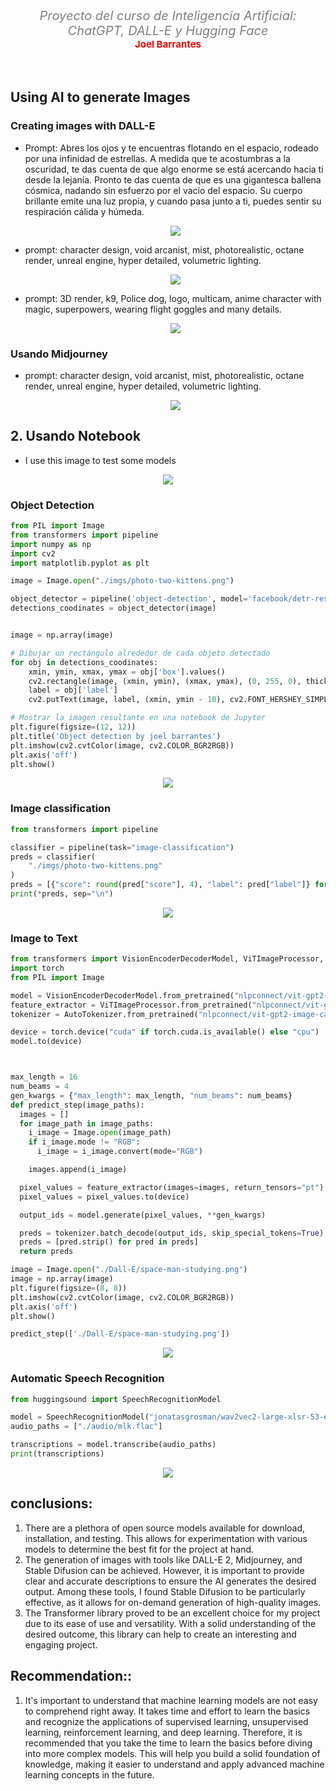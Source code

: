 
<div style="display: flex; justify-content: center;">
  <span style="color:gray; font-size: 20px; font-style: italic; text-align: center;">Proyecto del curso de Inteligencia Artificial: ChatGPT, DALL-E y Hugging Face</span>
</div>

<div style="display: flex; justify-content: center;">
  <span style="color:red; font-size: 15px; font-weight: bold;">Joel Barrantes</span>
</div></br></br>


## Using AI to generate Images

### Creating images with DALL-E
 * Prompt: Abres los ojos y te encuentras flotando en el espacio, rodeado por una infinidad de estrellas. A medida que te acostumbras a la oscuridad, te das cuenta de que algo enorme se está acercando hacia ti desde la lejanía. Pronto te das cuenta de que es una gigantesca ballena cósmica, nadando sin esfuerzo por el vacío del espacio. Su cuerpo brillante emite una luz propia, y cuando pasa junto a ti, puedes sentir su respiración cálida y húmeda.

    <div align="center">
    <img src="./Dall-E/generate-1.png">
    </div>

* prompt: character design, void arcanist, mist, photorealistic, octane render, unreal engine, hyper detailed, volumetric lighting.

    <div align="center">
    <img src="./Dall-E/generate-2.png">
    </div>


* prompt: 3D render, k9, Police dog, logo, multicam, anime character with magic, superpowers, wearing flight goggles and many details.

    <div align="center">
    <img src="./Dall-E/generate-3.png">
    </div>


### Usando Midjourney

* prompt: character design, void arcanist, mist, photorealistic, octane render, unreal engine, hyper detailed, volumetric lighting.

    <div align="center">
    <img src="./Midjourney/generate-1.png">
    </div>


## 2. Usando Notebook

* I use this image to test some models
<div align="center">
<img src="./imgs/photo-two-kittens.png">
</div>

### Object Detection

~~~python
from PIL import Image
from transformers import pipeline
import numpy as np
import cv2
import matplotlib.pyplot as plt

image = Image.open("./imgs/photo-two-kittens.png")

object_detector = pipeline('object-detection', model='facebook/detr-resnet-50')
detections_coodinates = object_detector(image)


image = np.array(image)

# Dibujar un rectángulo alrededor de cada objeto detectado
for obj in detections_coodinates:
    xmin, ymin, xmax, ymax = obj['box'].values()
    cv2.rectangle(image, (xmin, ymin), (xmax, ymax), (0, 255, 0), thickness=2)
    label = obj['label']
    cv2.putText(image, label, (xmin, ymin - 10), cv2.FONT_HERSHEY_SIMPLEX, 0.5, (0, 0, 255), 1)

# Mostrar la imagen resultante en una notebook de Jupyter
plt.figure(figsize=(12, 12))
plt.title('Object detection by joel barrantes')
plt.imshow(cv2.cvtColor(image, cv2.COLOR_BGR2RGB))
plt.axis('off')
plt.show()
~~~

  <div align="center">
  <img src="./imgs/object-detection.png">
  </div>

### Image classification

~~~python
from transformers import pipeline

classifier = pipeline(task="image-classification")
preds = classifier(
    "./imgs/photo-two-kittens.png"
)
preds = [{"score": round(pred["score"], 4), "label": pred["label"]} for pred in preds]
print(*preds, sep="\n")
~~~

  <div align="center">
  <img src="./imgs/image-classification.png">
  </div>

### Image to Text

~~~python
from transformers import VisionEncoderDecoderModel, ViTImageProcessor, AutoTokenizer
import torch
from PIL import Image

model = VisionEncoderDecoderModel.from_pretrained("nlpconnect/vit-gpt2-image-captioning")
feature_extractor = ViTImageProcessor.from_pretrained("nlpconnect/vit-gpt2-image-captioning")
tokenizer = AutoTokenizer.from_pretrained("nlpconnect/vit-gpt2-image-captioning")

device = torch.device("cuda" if torch.cuda.is_available() else "cpu")
model.to(device)



max_length = 16
num_beams = 4
gen_kwargs = {"max_length": max_length, "num_beams": num_beams}
def predict_step(image_paths):
  images = []
  for image_path in image_paths:
    i_image = Image.open(image_path)
    if i_image.mode != "RGB":
      i_image = i_image.convert(mode="RGB")

    images.append(i_image)

  pixel_values = feature_extractor(images=images, return_tensors="pt").pixel_values
  pixel_values = pixel_values.to(device)

  output_ids = model.generate(pixel_values, **gen_kwargs)

  preds = tokenizer.batch_decode(output_ids, skip_special_tokens=True)
  preds = [pred.strip() for pred in preds]
  return preds

image = Image.open("./Dall-E/space-man-studying.png")
image = np.array(image)
plt.figure(figsize=(8, 8))
plt.imshow(cv2.cvtColor(image, cv2.COLOR_BGR2RGB))
plt.axis('off')
plt.show()

predict_step(['./Dall-E/space-man-studying.png'])
~~~

  <div align="center">
  <img src="./imgs/Image-to-text.png">
  </div>

### Automatic Speech Recognition

~~~python
from huggingsound import SpeechRecognitionModel

model = SpeechRecognitionModel("jonatasgrosman/wav2vec2-large-xlsr-53-english")
audio_paths = ["./audio/mlk.flac"]

transcriptions = model.transcribe(audio_paths)
print(transcriptions)
~~~

  <div align="center">
  <img src="./imgs/automatic-speech-recognition.png">
  </div>


## conclusions:
1. There are a plethora of open source models available for download, installation, and testing. This allows for experimentation with various models to determine the best fit for the project at hand.
2. The generation of images with tools like DALL-E 2, Midjourney, and Stable Difusion can be achieved. However, it is important to provide clear and accurate descriptions to ensure the AI generates the desired output. Among these tools, I found Stable Difusion to be particularly effective, as it allows for on-demand generation of high-quality images.
3. The Transformer library proved to be an excellent choice for my project due to its ease of use and versatility. With a solid understanding of the desired outcome, this library can help to create an interesting and engaging project.


## Recommendation::
1. It's important to understand that machine learning models are not easy to comprehend right away. It takes time and effort to learn the basics and recognize the applications of supervised learning, unsupervised learning, reinforcement learning, and deep learning. Therefore, it is recommended that you take the time to learn the basics before diving into more complex models. This will help you build a solid foundation of knowledge, making it easier to understand and apply advanced machine learning concepts in the future.















